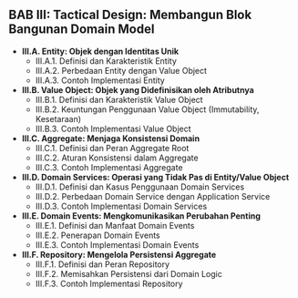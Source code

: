 ## BAB III: Tactical Design: Membangun Blok Bangunan Domain Model

* **III.A. Entity: Objek dengan Identitas Unik**
    * III.A.1. Definisi dan Karakteristik Entity
    * III.A.2. Perbedaan Entity dengan Value Object
    * III.A.3. Contoh Implementasi Entity
* **III.B. Value Object: Objek yang Didefinisikan oleh Atributnya**
    * III.B.1. Definisi dan Karakteristik Value Object
    * III.B.2. Keuntungan Penggunaan Value Object (Immutability, Kesetaraan)
    * III.B.3. Contoh Implementasi Value Object
* **III.C. Aggregate: Menjaga Konsistensi Domain**
    * III.C.1. Definisi dan Peran Aggregate Root
    * III.C.2. Aturan Konsistensi dalam Aggregate
    * III.C.3. Contoh Implementasi Aggregate
* **III.D. Domain Services: Operasi yang Tidak Pas di Entity/Value Object**
    * III.D.1. Definisi dan Kasus Penggunaan Domain Services
    * III.D.2. Perbedaan Domain Service dengan Application Service
    * III.D.3. Contoh Implementasi Domain Services
* **III.E. Domain Events: Mengkomunikasikan Perubahan Penting**
    * III.E.1. Definisi dan Manfaat Domain Events
    * III.E.2. Penerapan Domain Events
    * III.E.3. Contoh Implementasi Domain Events
* **III.F. Repository: Mengelola Persistensi Aggregate**
    * III.F.1. Definisi dan Peran Repository
    * III.F.2. Memisahkan Persistensi dari Domain Logic
    * III.F.3. Contoh Implementasi Repository
